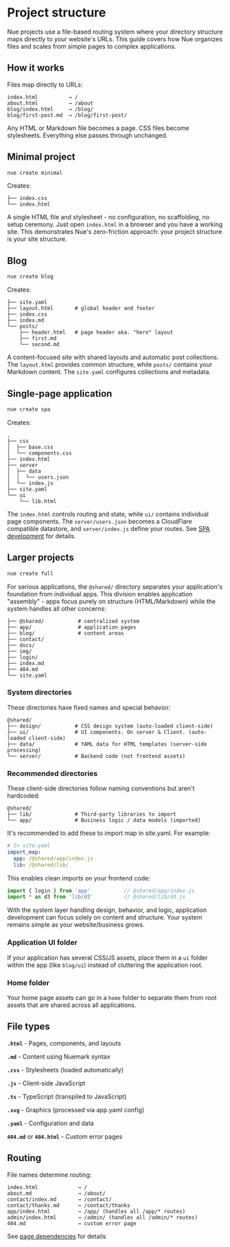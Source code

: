 
# Project structure
Nue projects use a file-based routing system where your directory structure maps directly to your website's URLs. This guide covers how Nue organizes files and scales from simple pages to complex applications.



## How it works

Files map directly to URLs:

```
index.html          → /
about.html          → /about
blog/index.html     → /blog/
blog/first-post.md  → /blog/first-post/
```

Any HTML or Markdown file becomes a page. CSS files become stylesheets. Everything else passes through unchanged.

## Minimal project

```bash
nue create minimal
```

Creates:

```
├── index.css
└── index.html
```

A single HTML file and stylesheet - no configuration, no scaffolding, no setup ceremony. Just open `index.html` in a browser and you have a working site. This demonstrates Nue's zero-friction approach: your project structure is your site structure.


## Blog

```bash
nue create blog
```
Creates:

```
├── site.yaml
├── layout.html       # global header and footer
├── index.css
├── index.md
└── posts/
    ├── header.html   # page header aka. "hero" layout
    ├── first.md
    └── second.md
```

A content-focused site with shared layouts and automatic post collections. The `layout.html` provides common structure, while `posts/` contains your Markdown content. The `site.yaml` configures collections and metadata.



## Single-page application

```bash
nue create spa
```

Creates:

```
.
├── css
│  ├── base.css
│  └── components.css
├── index.html
├── server
│  ├── data
│  │  └── users.json
│  └── index.js
├── site.yaml
└── ui
    └── lib.html
```

The `index.html` controls routing and state, while `ui/` contains individual page components. The `server/users.json` becomes a CloudFlare compatible datastore, and `server/index.js` define your routes. See [SPA development](single-page-apps) for details.


## Larger projects

```bash
nue create full
```

For serious applications, the `@shared/` directory separates your application's foundation from individual apps. This division enables application "assembly" - apps focus purely on structure (HTML/Markdown) while the system handles all other concerns:

```
├── @shared/           # centralized system
├── app/               # application pages
├── blog/              # content areas
├── contact/
├── docs/
├── img/
├── login/
├── index.md
├── 404.md
└── site.yaml
```

### System directories

These directories have fixed names and special behavior:

```
@shared/
├── design/           # CSS design system (auto-loaded client-side)
├── ui/               # UI components. On server & Client. (auto-loaded client-side)
├── data/             # YAML data for HTML templates (server-side processing)
└── server/           # Backend code (not frontend assets)
```

### Recommended directories
These client-side directories follow naming conventions but aren't hardcoded:

```
@shared/
├── lib/              # Third-party libraries to import
└── app/              # Business logic / data models (imported)
```

It's recommended to add these to import map in site.yaml. For example:

```yaml
# In site.yaml
import_map:
  app: /@shared/app/index.js
  lib: /@shared/lib/
```

This enables clean imports on your frontend code:

```javascript
import { login } from 'app'           // @shared/app/index.js
import * as d3 from 'lib/d3'          // @shared/lib/d3.js
```

With the system layer handling design, behavior, and logic, application development can focus solely on content and structure. Your system remains simple as your website/business grows.


### Application UI folder
If your application has several CSS/JS assets, place them in a `ui` folder within the app (like `blog/ui`) instead of cluttering the application root.

### Home folder
Your home page assets can go in a `home` folder to separate them from root assets that are shared across all applications.


## File types

**`.html`** - Pages, components, and layouts

**`.md`** - Content using Nuemark syntax

**`.css`** - Stylesheets (loaded automatically)

**`.js`** - Client-side JavaScript

**`.ts`** - TypeScript (transpiled to JavaScript)

**`.svg`** - Graphics (processed via app.yaml config)

**`.yaml`** - Configuration and data

**`404.md`** or **`404.html`** - Custom error pages


## Routing
File names determine routing:

```
index.html             → /
about.md               → /about/
contact/index.md       → /contact/
contact/thanks.md      → /contact/thanks
app/index.html         → /app/ (handles all /app/* routes)
admin/index.html       → /admin/ (handles all /admin/* routes)
404.md                 → custom error page
```

See [page dependencies](page-dependencies) for details


